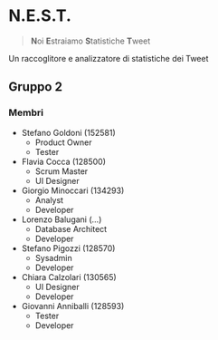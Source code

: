 # N.E.S.T.

> **N**oi **E**straiamo **S**tatistiche **T**weet

Un raccoglitore e analizzatore di statistiche dei Tweet

## Gruppo 2

### Membri

- Stefano Goldoni (152581)
  - Product Owner
  - Tester
- Flavia Cocca (128500)
  - Scrum Master
  - UI Designer
- Giorgio Minoccari (134293)
  - Analyst
  - Developer 
- Lorenzo Balugani (...)
  - Database Architect
  - Developer  
- Stefano Pigozzi (128570)
  - Sysadmin
  - Developer  
- Chiara Calzolari (130565)
  - UI Designer
  - Developer  
- Giovanni Anniballi (128593)
  - Tester
  - Developer
